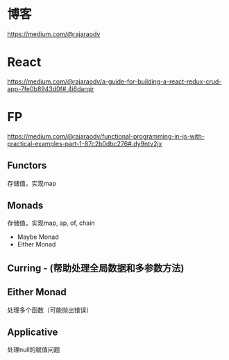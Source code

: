 # 博客

https://medium.com/@rajaraodv


# React

https://medium.com/@rajaraodv/a-guide-for-building-a-react-redux-crud-app-7fe0b8943d0f#.4i6darqir


# FP

https://medium.com/@rajaraodv/functional-programming-in-js-with-practical-examples-part-1-87c2b0dbc276#.dy9ntv2jx


## Functors

存储值，实现map

## Monads

存储值，实现map, ap, of, chain

  * Maybe Monad
  * Either Monad

## Curring - (帮助处理全局数据和多参数方法)

## Either Monad

处理多个函数（可能抛出错误）

## Applicative

处理null的赋值问题
